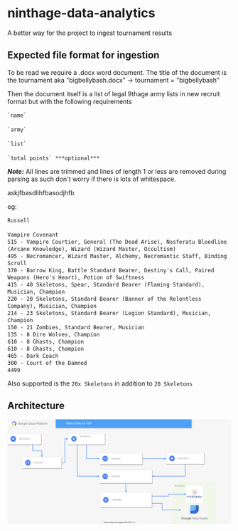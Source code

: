 # ninthage-data-analytics
A better way for the project to ingest tournament results


## Expected file format for ingestion

To be read we require a .docx word document.
The title of the document is the tournament aka "bigbellybash.docx" -> tournament = "bigbellybash"

Then the document itself is a list of legal 9thage army lists in new recruit format but with the following requirements
```
`name`

`army`

`list`

`total points` ***optional***
```

***Note:*** All lines are trimmed and lines of length 1 or less are removed during parsing as such don't worry if there is lots of whitespace.

askjfbasdlihfbasodjhfb

eg:
```text
Russell

Vampire Covenant
515 - Vampire Courtier, General (The Dead Arise), Nosferatu Bloodline (Arcane Knowledge), Wizard (Wizard Master, Occultism)
495 - Necromancer, Wizard Master, Alchemy, Necromantic Staff, Binding Scroll
370 - Barrow King, Battle Standard Bearer, Destiny's Call, Paired Weapons (Hero's Heart), Potion of Swiftness
415 - 40 Skeletons, Spear, Standard Bearer (Flaming Standard), Musician, Champion
220 - 20 Skeletons, Standard Bearer (Banner of the Relentless Company), Musician, Champion
214 - 23 Skeletons, Standard Bearer (Legion Standard), Musician, Champion
150 - 21 Zombies, Standard Bearer, Musician
135 - 8 Dire Wolves, Champion
610 - 8 Ghasts, Champion
610 - 8 Ghasts, Champion
465 - Dark Coach
300 - Court of the Damned
4499
```

Also supported is the `20x Skeletons` in addition to `20 Skeletons`

## Architecture

![Architecture Diagram](architecture/arch-diagram.drawio.svg)
